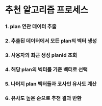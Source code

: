 # 추천 알고리즘 프로세스

### 1. plan 연관 데이터 추출

### 2. 추출된 데이터에서 모든 plan의 벡터 생성

### 3. 사용자의 최근 생성 planId 조회

### 4. 해당 plan의 벡터를 기준 벡터로 선택

### 5. 나머지 plan 벡터들과 코사인 유사도 계산

### 6. 유사도 높은 순으로 추천 결과 반환
